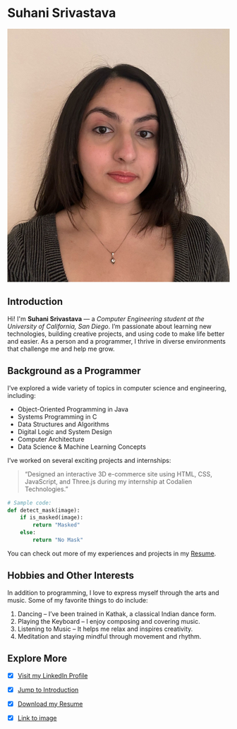 # Suhani Srivastava

![Suhani's Photo](suhani-photo.jpeg)

## Introduction

Hi! I'm **Suhani Srivastava** — a *Computer Engineering student at the University of California, San Diego*. I’m passionate about learning new technologies, building creative projects, and using code to make life better and easier. As a person and a programmer, I thrive in diverse environments that challenge me and help me grow.

## Background as a Programmer

I’ve explored a wide variety of topics in computer science and engineering, including:

- Object-Oriented Programming in Java  
- Systems Programming in C  
- Data Structures and Algorithms  
- Digital Logic and System Design  
- Computer Architecture  
- Data Science & Machine Learning Concepts  

I’ve worked on several exciting projects and internships:

> “Designed an interactive 3D e-commerce site using HTML, CSS, JavaScript, and Three.js during my internship at Codalien Technologies.”

```python
# Sample code: 
def detect_mask(image):
    if is_masked(image):
        return "Masked"
    else:
        return "No Mask"
```

You can check out more of my experiences and projects in my [Resume](RESUME_Suhani.pdf).

## Hobbies and Other Interests

In addition to programming, I love to express myself through the arts and music. Some of my favorite things to do include:

1. Dancing – I’ve been trained in Kathak, a classical Indian dance form.
2. Playing the Keyboard – I enjoy composing and covering music.
3. Listening to Music – It helps me relax and inspires creativity.
4. Meditation and staying mindful through movement and rhythm.

## Explore More

- [x] [Visit my LinkedIn Profile](https://linkedin.com/in/suhanisrivastava)
- [x] [Jump to Introduction](#introduction)
- [x] [Download my Resume](RESUME_Suhani.pdf)
- [x] [Link to image](suhani-photo.jpeg)

